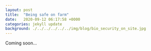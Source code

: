 ```yaml
---
layout: post
title:  "Being safe on farm"
date:   2020-09-12 06:17:58 +0000
categories: jekyll update
background: ./../../../../../img/blog/bio_security_on_site.jpg
---
```

Coming soon...